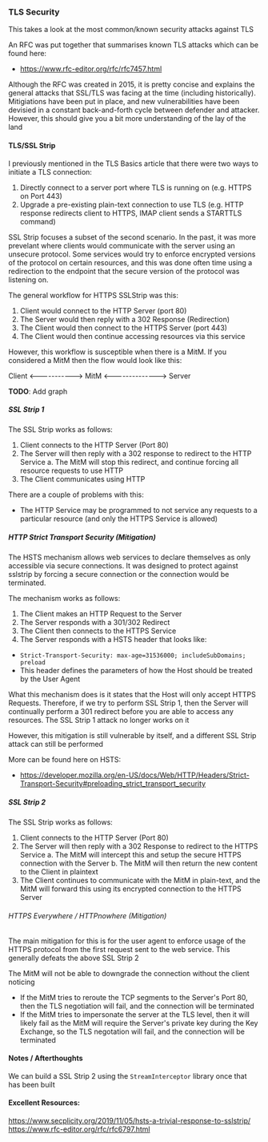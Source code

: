 ### TLS Security

This takes a look at the most common/known security attacks against TLS

An RFC was put together that summarises known TLS attacks which can be found here:
- https://www.rfc-editor.org/rfc/rfc7457.html

Although the RFC was created in 2015, it is pretty concise and explains the general attacks that SSL/TLS was facing at the time (including historically). Mitigiations have been put in place, and new vulnerabilities have been devisied in a constant back-and-forth cycle between defender and attacker. However, this should give you a bit more understanding of the lay of the land

#### TLS/SSL Strip

I previously mentioned in the TLS Basics article that there were two ways to initiate a TLS connection:
1. Directly connect to a server port where TLS is running on (e.g. HTTPS on Port 443)
2. Upgrade a pre-existing plain-text connection to use TLS (e.g. HTTP response redirects client to HTTPS, IMAP client sends a STARTTLS command)

SSL Strip focuses a subset of the second scenario. In the past, it was more prevelant where clients would communicate with the server using an unsecure protocol. Some services would try to enforce encrypted versions of the protocol on certain resources, and this was done often time using a redirection to the endpoint that the secure version of the protocol was listening on.

The general workflow for HTTPS SSLStrip was this:
1. Client would connect to the HTTP Server (port 80)
2. The Server would then reply with a 302 Response (Redirection)
3. The Client would then connect to the HTTPS Server (port 443)
4. The Client would then continue accessing resources via this service

However, this workflow is susceptible when there is a MitM. If you considered a MitM then the flow would look like this:


Client <-----------> MitM <--------------> Server

**TODO**: Add graph

##### SSL Strip 1

The SSL Strip works as follows:
1. Client connects to the HTTP Server (Port 80)
2. The Server will then reply with a 302 response to redirect to the HTTP Service
    a. The MitM will stop this redirect, and continue forcing all resource requests to use HTTP
3. The Client communicates using HTTP

There are a couple of problems with this:
- The HTTP Service may be programmed to not service any requests to a particular resource (and only the HTTPS Service is allowed)

##### HTTP Strict Transport Security (Mitigation)

The HSTS mechanism allows web services to declare themselves as only accessible via secure connections. It was designed to protect against sslstrip by forcing a secure connection or the connection would be terminated.

The mechanism works as follows:
1. The Client makes an HTTP Request to the Server
2. The Server responds with a 301/302 Redirect 
3. The Client then connects to the HTTPS Service
4. The Server responds with a HSTS header that looks like:
  - `Strict-Transport-Security: max-age=31536000; includeSubDomains; preload`
  - This header defines the parameters of how the Host should be treated by the User Agent

What this mechanism does is it states that the Host will only accept HTTPS Requests. Therefore, if we try to perform SSL Strip 1, then the Server will continually perform a 301 redirect before you are able to access any resources. The SSL Strip 1 attack no longer works on it

However, this mitigation is still vulnerable by itself, and a different SSL Strip attack can still be performed

More can be found here on HSTS: 
- https://developer.mozilla.org/en-US/docs/Web/HTTP/Headers/Strict-Transport-Security#preloading_strict_transport_security


##### SSL Strip 2

The SSL Strip works as follows:
1. Client connects to the HTTP Server (Port 80)
2. The Server will then reply with a 302 Response to redirect to the HTTPS Service
    a. The MitM will intercept this and setup the secure HTTPS connection with the Server
    b. The MitM will then return the new content to the Client in plaintext
3. The Client continues to communicate with the MitM in plain-text, and the MitM will forward this using its encrypted connection to the HTTPS Server

###### HTTPS Everywhere / HTTPnowhere (Mitigation)

The main mitigation for this is for the user agent to enforce usage of the HTTPS protocol from the first request sent to the web service. This generally defeats the above SSL Strip 2

The MitM will not be able to downgrade the connection without the client noticing
- If the MitM tries to reroute the TCP segments to the Server's Port 80, then the TLS negotiation will fail, and the connection will be terminated
- If the MitM tries to impersonate the server at the TLS level, then it will likely fail as the MitM will require the Server's private key during the Key Exchange, so the TLS negotation will fail, and the connection will be terminated



#### Notes / Afterthoughts

We can build a SSL Strip 2 using the `StreamInterceptor` library once that has been built


#### Excellent Resources:

https://www.secplicity.org/2019/11/05/hsts-a-trivial-response-to-sslstrip/
https://www.rfc-editor.org/rfc/rfc6797.html


